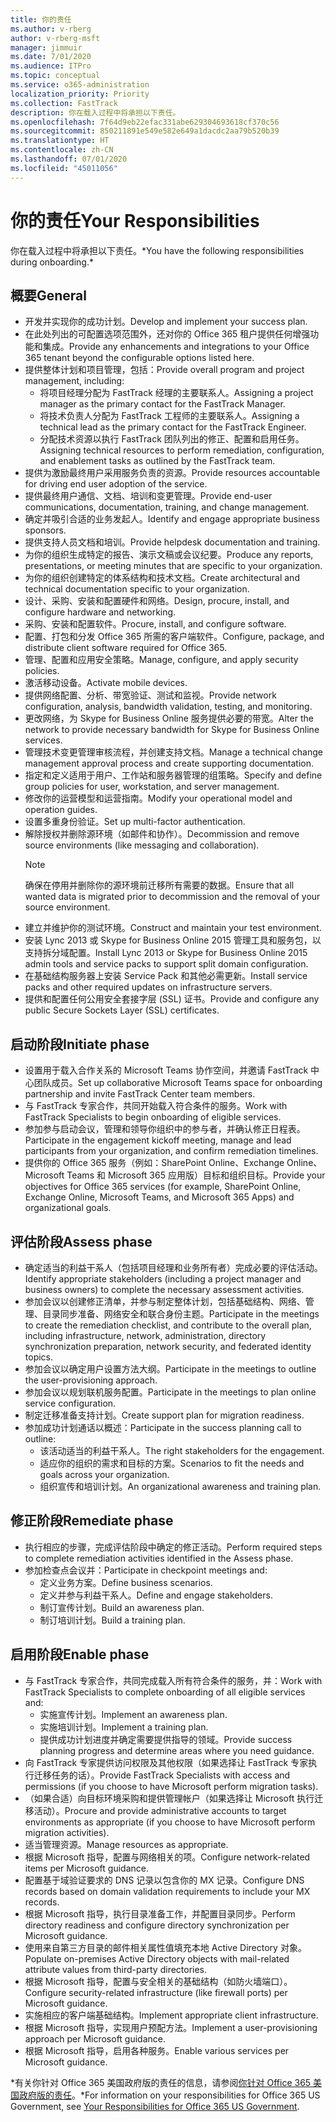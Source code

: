 ```yaml
---
title: 你的责任
ms.author: v-rberg
author: v-rberg-msft
manager: jimmuir
ms.date: 7/01/2020
ms.audience: ITPro
ms.topic: conceptual
ms.service: o365-administration
localization_priority: Priority
ms.collection: FastTrack
description: 你在载入过程中将承担以下责任。
ms.openlocfilehash: 7f64d9eb22efac331abe629304693618cf370c56
ms.sourcegitcommit: 850211891e549e582e649a1dacdc2aa79b520b39
ms.translationtype: HT
ms.contentlocale: zh-CN
ms.lasthandoff: 07/01/2020
ms.locfileid: "45011056"
---
```

# <a name="your-responsibilities"></a><span data-ttu-id="7a95d-103">你的责任</span><span class="sxs-lookup"><span data-stu-id="7a95d-103">Your Responsibilities</span></span>

<span data-ttu-id="7a95d-104">你在载入过程中将承担以下责任。\*</span><span class="sxs-lookup"><span data-stu-id="7a95d-104">You have the following responsibilities during onboarding.\*</span></span>
  
## <a name="general"></a><span data-ttu-id="7a95d-105">概要</span><span class="sxs-lookup"><span data-stu-id="7a95d-105">General</span></span>

- <span data-ttu-id="7a95d-106">开发并实现你的成功计划。</span><span class="sxs-lookup"><span data-stu-id="7a95d-106">Develop and implement your success plan.</span></span>
- <span data-ttu-id="7a95d-107">在此处列出的可配置选项范围外，还对你的 Office 365 租户提供任何增强功能和集成。</span><span class="sxs-lookup"><span data-stu-id="7a95d-107">Provide any enhancements and integrations to your Office 365 tenant beyond the configurable options listed here.</span></span>  
- <span data-ttu-id="7a95d-108">提供整体计划和项目管理，包括：</span><span class="sxs-lookup"><span data-stu-id="7a95d-108">Provide overall program and project management, including:</span></span> 
  - <span data-ttu-id="7a95d-109">将项目经理分配为 FastTrack 经理的主要联系人。</span><span class="sxs-lookup"><span data-stu-id="7a95d-109">Assigning a project manager as the primary contact for the FastTrack Manager.</span></span>
  - <span data-ttu-id="7a95d-110">将技术负责人分配为 FastTrack 工程师的主要联系人。</span><span class="sxs-lookup"><span data-stu-id="7a95d-110">Assigning a technical lead as the primary contact for the FastTrack Engineer.</span></span>
  - <span data-ttu-id="7a95d-111">分配技术资源以执行 FastTrack 团队列出的修正、配置和启用任务。</span><span class="sxs-lookup"><span data-stu-id="7a95d-111">Assigning technical resources to perform remediation, configuration, and enablement tasks as outlined by the FastTrack team.</span></span> 
- <span data-ttu-id="7a95d-112">提供为激励最终用户采用服务负责的资源。</span><span class="sxs-lookup"><span data-stu-id="7a95d-112">Provide resources accountable for driving end user adoption of the service.</span></span> 
- <span data-ttu-id="7a95d-113">提供最终用户通信、文档、培训和变更管理。</span><span class="sxs-lookup"><span data-stu-id="7a95d-113">Provide end-user communications, documentation, training, and change management.</span></span>
- <span data-ttu-id="7a95d-114">确定并吸引合适的业务发起人。</span><span class="sxs-lookup"><span data-stu-id="7a95d-114">Identify and engage appropriate business sponsors.</span></span>  
- <span data-ttu-id="7a95d-115">提供支持人员文档和培训。</span><span class="sxs-lookup"><span data-stu-id="7a95d-115">Provide helpdesk documentation and training.</span></span>  
- <span data-ttu-id="7a95d-116">为你的组织生成特定的报告、演示文稿或会议纪要。</span><span class="sxs-lookup"><span data-stu-id="7a95d-116">Produce any reports, presentations, or meeting minutes that are specific to your organization.</span></span> 
- <span data-ttu-id="7a95d-117">为你的组织创建特定的体系结构和技术文档。</span><span class="sxs-lookup"><span data-stu-id="7a95d-117">Create architectural and technical documentation specific to your organization.</span></span>   
- <span data-ttu-id="7a95d-118">设计、采购、安装和配置硬件和网络。</span><span class="sxs-lookup"><span data-stu-id="7a95d-118">Design, procure, install, and configure hardware and networking.</span></span>   
- <span data-ttu-id="7a95d-119">采购、安装和配置软件。</span><span class="sxs-lookup"><span data-stu-id="7a95d-119">Procure, install, and configure software.</span></span>  
- <span data-ttu-id="7a95d-120">配置、打包和分发 Office 365 所需的客户端软件。</span><span class="sxs-lookup"><span data-stu-id="7a95d-120">Configure, package, and distribute client software required for Office 365.</span></span>  
- <span data-ttu-id="7a95d-121">管理、配置和应用安全策略。</span><span class="sxs-lookup"><span data-stu-id="7a95d-121">Manage, configure, and apply security policies.</span></span>
- <span data-ttu-id="7a95d-122">激活移动设备。</span><span class="sxs-lookup"><span data-stu-id="7a95d-122">Activate mobile devices.</span></span>
- <span data-ttu-id="7a95d-123">提供网络配置、分析、带宽验证、测试和监视。</span><span class="sxs-lookup"><span data-stu-id="7a95d-123">Provide network configuration, analysis, bandwidth validation, testing, and monitoring.</span></span> 
- <span data-ttu-id="7a95d-124">更改网络，为 Skype for Business Online 服务提供必要的带宽。</span><span class="sxs-lookup"><span data-stu-id="7a95d-124">Alter the network to provide necessary bandwidth for Skype for Business Online services.</span></span> 
- <span data-ttu-id="7a95d-125">管理技术变更管理审核流程，并创建支持文档。</span><span class="sxs-lookup"><span data-stu-id="7a95d-125">Manage a technical change management approval process and create supporting documentation.</span></span>  
- <span data-ttu-id="7a95d-126">指定和定义适用于用户、工作站和服务器管理的组策略。</span><span class="sxs-lookup"><span data-stu-id="7a95d-126">Specify and define group policies for user, workstation, and server management.</span></span> 
- <span data-ttu-id="7a95d-127">修改你的运营模型和运营指南。</span><span class="sxs-lookup"><span data-stu-id="7a95d-127">Modify your operational model and operation guides.</span></span> 
- <span data-ttu-id="7a95d-128">设置多重身份验证。</span><span class="sxs-lookup"><span data-stu-id="7a95d-128">Set up multi-factor authentication.</span></span>  
- <span data-ttu-id="7a95d-129">解除授权并删除源环境（如邮件和协作）。</span><span class="sxs-lookup"><span data-stu-id="7a95d-129">Decommission and remove source environments (like messaging and collaboration).</span></span> 
    > [!NOTE]
    > <span data-ttu-id="7a95d-130">确保在停用并删除你的源环境前迁移所有需要的数据。</span><span class="sxs-lookup"><span data-stu-id="7a95d-130">Ensure that all wanted data is migrated prior to decommission and the removal of your source environment.</span></span> 
- <span data-ttu-id="7a95d-131">建立并维护你的测试环境。</span><span class="sxs-lookup"><span data-stu-id="7a95d-131">Construct and maintain your test environment.</span></span>  
- <span data-ttu-id="7a95d-132">安装 Lync 2013 或 Skype for Business Online 2015 管理工具和服务包，以支持拆分域配置。</span><span class="sxs-lookup"><span data-stu-id="7a95d-132">Install Lync 2013 or Skype for Business Online 2015 admin tools and service packs to support split domain configuration.</span></span>
- <span data-ttu-id="7a95d-133">在基础结构服务器上安装 Service Pack 和其他必需更新。</span><span class="sxs-lookup"><span data-stu-id="7a95d-133">Install service packs and other required updates on infrastructure servers.</span></span> 
- <span data-ttu-id="7a95d-134">提供和配置任何公用安全套接字层 (SSL) 证书。</span><span class="sxs-lookup"><span data-stu-id="7a95d-134">Provide and configure any public Secure Sockets Layer (SSL) certificates.</span></span> 
    
## <a name="initiate-phase"></a><span data-ttu-id="7a95d-135">启动阶段</span><span class="sxs-lookup"><span data-stu-id="7a95d-135">Initiate phase</span></span>

- <span data-ttu-id="7a95d-136">设置用于载入合作关系的 Microsoft Teams 协作空间，并邀请 FastTrack 中心团队成员。</span><span class="sxs-lookup"><span data-stu-id="7a95d-136">Set up collaborative Microsoft Teams space for onboarding partnership and invite FastTrack Center team members.</span></span>   
- <span data-ttu-id="7a95d-137">与 FastTrack 专家合作，共同开始载入符合条件的服务。</span><span class="sxs-lookup"><span data-stu-id="7a95d-137">Work with FastTrack Specialists to begin onboarding of eligible services.</span></span>    
- <span data-ttu-id="7a95d-138">参加参与启动会议，管理和领导你组织中的参与者，并确认修正日程表。</span><span class="sxs-lookup"><span data-stu-id="7a95d-138">Participate in the engagement kickoff meeting, manage and lead participants from your organization, and confirm remediation timelines.</span></span>   
- <span data-ttu-id="7a95d-139">提供你的 Office 365 服务（例如：SharePoint Online、Exchange Online、Microsoft Teams 和 Microsoft 365 应用版）目标和组织目标。</span><span class="sxs-lookup"><span data-stu-id="7a95d-139">Provide your objectives for Office 365 services (for example, SharePoint Online, Exchange Online, Microsoft Teams, and Microsoft 365 Apps) and organizational goals.</span></span>
    
## <a name="assess-phase"></a><span data-ttu-id="7a95d-140">评估阶段</span><span class="sxs-lookup"><span data-stu-id="7a95d-140">Assess phase</span></span>

- <span data-ttu-id="7a95d-141">确定适当的利益干系人（包括项目经理和业务所有者）完成必要的评估活动。</span><span class="sxs-lookup"><span data-stu-id="7a95d-141">Identify appropriate stakeholders (including a project manager and business owners) to complete the necessary assessment activities.</span></span>    
- <span data-ttu-id="7a95d-142">参加会议以创建修正清单，并参与制定整体计划，包括基础结构、网络、管理、目录同步准备、网络安全和联合身份主题。</span><span class="sxs-lookup"><span data-stu-id="7a95d-142">Participate in the meetings to create the remediation checklist, and contribute to the overall plan, including infrastructure, network, administration, directory synchronization preparation, network security, and federated identity topics.</span></span>   
- <span data-ttu-id="7a95d-143">参加会议以确定用户设置方法大纲。</span><span class="sxs-lookup"><span data-stu-id="7a95d-143">Participate in the meetings to outline the user-provisioning approach.</span></span>  
- <span data-ttu-id="7a95d-144">参加会议以规划联机服务配置。</span><span class="sxs-lookup"><span data-stu-id="7a95d-144">Participate in the meetings to plan online service configuration.</span></span>    
- <span data-ttu-id="7a95d-145">制定迁移准备支持计划。</span><span class="sxs-lookup"><span data-stu-id="7a95d-145">Create support plan for migration readiness.</span></span> 
- <span data-ttu-id="7a95d-146">参加成功计划通话以概述：</span><span class="sxs-lookup"><span data-stu-id="7a95d-146">Participate in the success planning call to outline:</span></span>   
  - <span data-ttu-id="7a95d-147">该活动适当的利益干系人。</span><span class="sxs-lookup"><span data-stu-id="7a95d-147">The right stakeholders for the engagement.</span></span>  
  - <span data-ttu-id="7a95d-148">适应你的组织的需求和目标的方案。</span><span class="sxs-lookup"><span data-stu-id="7a95d-148">Scenarios to fit the needs and goals across your organization.</span></span>
  - <span data-ttu-id="7a95d-149">组织宣传和培训计划。</span><span class="sxs-lookup"><span data-stu-id="7a95d-149">An organizational awareness and training plan.</span></span>
    
## <a name="remediate-phase"></a><span data-ttu-id="7a95d-150">修正阶段</span><span class="sxs-lookup"><span data-stu-id="7a95d-150">Remediate phase</span></span>

- <span data-ttu-id="7a95d-151">执行相应的步骤，完成评估阶段中确定的修正活动。</span><span class="sxs-lookup"><span data-stu-id="7a95d-151">Perform required steps to complete remediation activities identified in the Assess phase.</span></span> 
- <span data-ttu-id="7a95d-152">参加检查点会议并：</span><span class="sxs-lookup"><span data-stu-id="7a95d-152">Participate in checkpoint meetings and:</span></span> 
  - <span data-ttu-id="7a95d-153">定义业务方案。</span><span class="sxs-lookup"><span data-stu-id="7a95d-153">Define business scenarios.</span></span>   
  - <span data-ttu-id="7a95d-154">定义并参与利益干系人。</span><span class="sxs-lookup"><span data-stu-id="7a95d-154">Define and engage stakeholders.</span></span>
  - <span data-ttu-id="7a95d-155">制订宣传计划。</span><span class="sxs-lookup"><span data-stu-id="7a95d-155">Build an awareness plan.</span></span> 
  - <span data-ttu-id="7a95d-156">制订培训计划。</span><span class="sxs-lookup"><span data-stu-id="7a95d-156">Build a training plan.</span></span>
    
## <a name="enable-phase"></a><span data-ttu-id="7a95d-157">启用阶段</span><span class="sxs-lookup"><span data-stu-id="7a95d-157">Enable phase</span></span>

- <span data-ttu-id="7a95d-158">与 FastTrack 专家合作，共同完成载入所有符合条件的服务，并：</span><span class="sxs-lookup"><span data-stu-id="7a95d-158">Work with FastTrack Specialists to complete onboarding of all eligible services and:</span></span>  
  - <span data-ttu-id="7a95d-159">实施宣传计划。</span><span class="sxs-lookup"><span data-stu-id="7a95d-159">Implement an awareness plan.</span></span>  
  - <span data-ttu-id="7a95d-160">实施培训计划。</span><span class="sxs-lookup"><span data-stu-id="7a95d-160">Implement a training plan.</span></span> 
  - <span data-ttu-id="7a95d-161">提供成功计划进度并确定需要提供指导的领域。</span><span class="sxs-lookup"><span data-stu-id="7a95d-161">Provide success planning progress and determine areas where you need guidance.</span></span>
- <span data-ttu-id="7a95d-162">向 FastTrack 专家提供访问权限及其他权限（如果选择让 FastTrack 专家执行迁移任务的话）。</span><span class="sxs-lookup"><span data-stu-id="7a95d-162">Provide FastTrack Specialists with access and permissions (if you choose to have Microsoft perform migration tasks).</span></span>  
- <span data-ttu-id="7a95d-163">（如果合适）向目标环境采购和提供管理帐户（如果选择让 Microsoft 执行迁移活动）。</span><span class="sxs-lookup"><span data-stu-id="7a95d-163">Procure and provide administrative accounts to target environments as appropriate (if you choose to have Microsoft perform migration activities).</span></span>   
- <span data-ttu-id="7a95d-164">适当管理资源。</span><span class="sxs-lookup"><span data-stu-id="7a95d-164">Manage resources as appropriate.</span></span>   
- <span data-ttu-id="7a95d-165">根据 Microsoft 指导，配置与网络相关的项。</span><span class="sxs-lookup"><span data-stu-id="7a95d-165">Configure network-related items per Microsoft guidance.</span></span>  
- <span data-ttu-id="7a95d-166">配置基于域验证要求的 DNS 记录以包含你的 MX 记录。</span><span class="sxs-lookup"><span data-stu-id="7a95d-166">Configure DNS records based on domain validation requirements to include your MX records.</span></span>   
- <span data-ttu-id="7a95d-167">根据 Microsoft 指导，执行目录准备工作，并配置目录同步。</span><span class="sxs-lookup"><span data-stu-id="7a95d-167">Perform directory readiness and configure directory synchronization per Microsoft guidance.</span></span>
- <span data-ttu-id="7a95d-168">使用来自第三方目录的邮件相关属性值填充本地 Active Directory 对象。</span><span class="sxs-lookup"><span data-stu-id="7a95d-168">Populate on-premises Active Directory objects with mail-related attribute values from third-party directories.</span></span>   
- <span data-ttu-id="7a95d-169">根据 Microsoft 指导，配置与安全相关的基础结构（如防火墙端口）。</span><span class="sxs-lookup"><span data-stu-id="7a95d-169">Configure security-related infrastructure (like firewall ports) per Microsoft guidance.</span></span>
- <span data-ttu-id="7a95d-170">实施相应的客户端基础结构。</span><span class="sxs-lookup"><span data-stu-id="7a95d-170">Implement appropriate client infrastructure.</span></span>  
- <span data-ttu-id="7a95d-171">根据 Microsoft 指导，实现用户预配方法。</span><span class="sxs-lookup"><span data-stu-id="7a95d-171">Implement a user-provisioning approach per Microsoft guidance.</span></span>  
- <span data-ttu-id="7a95d-172">根据 Microsoft 指导，启用各种服务。</span><span class="sxs-lookup"><span data-stu-id="7a95d-172">Enable various services per Microsoft guidance.</span></span>  
    
<span data-ttu-id="7a95d-173">\*有关你针对 Office 365 美国政府版的责任的信息，请参阅[你针对 Office 365 美国政府版的责任](US-Gov-appendix-your-responsibilities.md)。</span><span class="sxs-lookup"><span data-stu-id="7a95d-173">\*For information on your responsibilities for Office 365 US Government, see [Your Responsibilities for Office 365 US Government](US-Gov-appendix-your-responsibilities.md).</span></span>
  